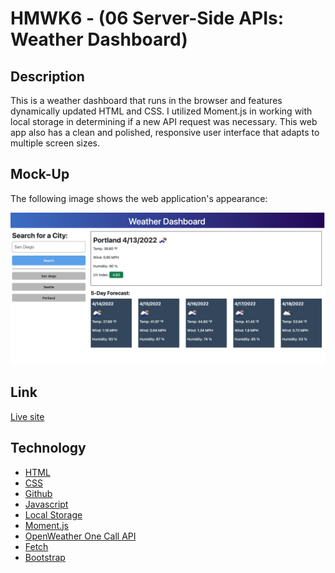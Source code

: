 # HMWK6 - (06 Server-Side APIs: Weather Dashboard)

## Description

This is a weather dashboard that runs in the browser and features dynamically updated HTML and CSS. I utilized Moment.js in working with local storage in determining if a new API request was necessary. This web app also has a clean and polished, responsive user interface that adapts to multiple screen sizes.

## Mock-Up

The following image shows the web application's appearance:

![A screen shot of the calendar with a few past events.](./assets/images/hmwk6-screenshot.png)

## Link

[Live site](https://brianbixby.github.io/hmwk6/)

## Technology

- [HTML](https://developer.mozilla.org/en-US/docs/Web/HTML)
- [CSS](https://developer.mozilla.org/en-US/docs/Web/CSS)
- [Github](https://github.com/brianbixby/hmwk6)
- [Javascript](https://developer.mozilla.org/en-US/docs/Web/javascript)
- [Local Storage](https://developer.mozilla.org/en-US/docs/Web/API/Window/localStorage)
- [Moment.js](https://momentjs.com/)
- [OpenWeather One Call API](https://openweathermap.org/api/one-call-api)
- [Fetch](https://developer.mozilla.org/en-US/docs/Web/API/Fetch_API)
- [Bootstrap](https://getbootstrap.com/)
